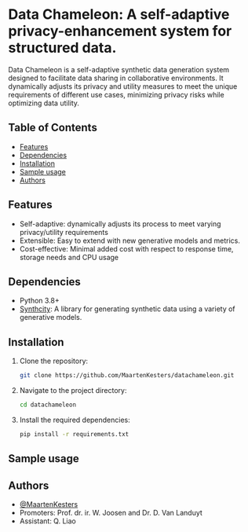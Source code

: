 
# Data Chameleon: A self-adaptive privacy-enhancement system for structured data.
Data Chameleon is a self-adaptive synthetic data generation system designed to facilitate data sharing in collaborative environments. It dynamically adjusts its privacy and utility measures to meet the unique requirements of different use cases, minimizing privacy risks while optimizing data utility.

## Table of Contents
- [Features](#features)
- [Dependencies](#dependencies)
- [Installation](#installation)
- [Sample usage](#usage)
- [Authors](#authors)

## Features
- Self-adaptive: dynamically adjusts its process to meet varying privacy/utility requirements
- Extensible: Easy to extend with new generative models and metrics.
- Cost-effective: Minimal added cost with respect to response time, storage needs and CPU usage

## Dependencies
- Python 3.8+
- [Synthcity](https://github.com/vanderschaarlab/synthcity): A library for generating synthetic data using a variety of generative models.


## Installation
1. Clone the repository:
   ```sh
   git clone https://github.com/MaartenKesters/datachameleon.git
   ```
2. Navigate to the project directory:
    ```sh
    cd datachameleon
    ```
3. Install the required dependencies:
    ```sh
    pip install -r requirements.txt
    ```

## Sample usage

## Authors
- [@MaartenKesters](https://www.github.com/octokatherine)
- Promoters: Prof. dr. ir. W. Joosen and Dr. D. Van Landuyt
- Assistant: Q. Liao



